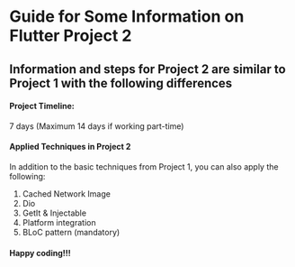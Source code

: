 # Guide for Some Information on Flutter Project 2

## Information and steps for Project 2 are similar to Project 1 with the following differences
#### Project Timeline:
7 days (Maximum 14 days if working part-time)

#### Applied Techniques in Project 2
In addition to the basic techniques from Project 1, you can also apply the following:
1. Cached Network Image
2. Dio
3. GetIt & Injectable 
4. Platform integration
5. BLoC pattern (mandatory)

#### Happy coding!!!
